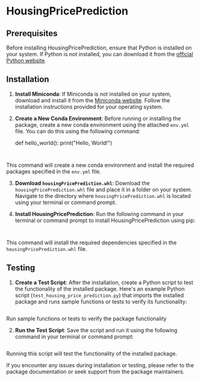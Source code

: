 # HousingPricePrediction

## Prerequisites
Before installing HousingPricePrediction, ensure that Python is installed on your system. If Python is not installed, you can download it from the [official Python website](https://www.python.org/downloads).

## Installation

1. **Install Miniconda**: If Miniconda is not installed on your system, download and install it from the [Miniconda website](https://docs.conda.io/en/latest/miniconda.html). Follow the installation instructions provided for your operating system.

2. **Create a New Conda Environment**: Before running or installing the package, create a new conda environment using the attached `env.yml` file. You can do this using the following command:

    def hello_world():
    print("Hello, World!")


      ```conda env create -f env.yml


This command will create a new conda environment and install the required packages specified in the `env.yml` file.

3. **Download `housingPricePrediction.whl`**: Download the `housingPricePrediction.whl` file and place it in a folder on your system. Navigate to the directory where `housingPricePrediction.whl` is located using your terminal or command prompt.

4. **Install HousingPricePrediction**: Run the following command in your terminal or command prompt to install HousingPricePrediction using pip:


    ```pip install -r housingPricePrediction.whl


This command will install the required dependencies specified in the `housingPricePrediction.whl` file.

## Testing

1. **Create a Test Script**: After the installation, create a Python script to test the functionality of the installed package. Here's an example Python script (`test_housing_price_prediction.py`) that imports the installed package and runs sample functions or tests to verify its functionality:


     ```import housingPricePrediction

Run sample functions or tests to verify the package functionality


2. **Run the Test Script**: Save the script and run it using the following command in your terminal or command prompt:


      ```python test_housing_price_prediction.py


Running this script will test the functionality of the installed package.

If you encounter any issues during installation or testing, please refer to the package documentation or seek support from the package maintainers.
